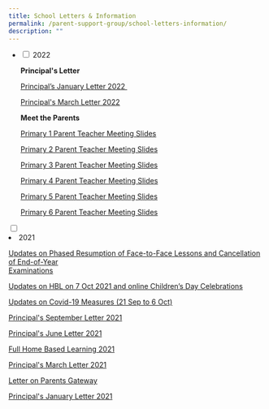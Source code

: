 ```yaml
---
title: School Letters & Information
permalink: /parent-support-group/school-letters-information/
description: ""
---
```

<ul class="jekyllcodex_accordion">
<li>
<input type="checkbox" id="accordion1">
<label for="accordion1">2022</label>
<div>
<p><strong>Principal's Letter</strong></p>
<p><a href="/files/2022-01-Principal.pdf">Principal&rsquo;s January Letter 2022&nbsp;</a></p>
<p><a href="/files/2022-02-Principal.pdf">Principal's March Letter 2022</a></p>
<p><strong>Meet the Parents</strong></p>
<p><a href="https://blangahrisepri.moe.edu.sg/wp-content/uploads/2022/01/BRPS_-P1_Parent-Teacher-Meeting.pdf">Primary 1 Parent Teacher Meeting Slides</a></p>
<p><a href="https://blangahrisepri.moe.edu.sg/wp-content/uploads/2022/01/BRPS_P2_Parent-Teacher-Meeting.pdf">Primary 2 Parent Teacher Meeting Slides</a></p>
<p><a href="https://blangahrisepri.moe.edu.sg/wp-content/uploads/2022/01/P3-PTM-20-Jan-pdf.pdf">Primary 3 Parent Teacher Meeting Slides</a></p>
<p><a href="https://blangahrisepri.moe.edu.sg/wp-content/uploads/2022/01/P4-PTM-20-Jan-pdf.pdf">Primary 4 Parent Teacher Meeting Slides</a></p>
<p><a href="https://blangahrisepri.moe.edu.sg/wp-content/uploads/2022/01/P5-PTM-14-Jan-2022.pdf">Primary 5 Parent Teacher Meeting Slides</a></p>
<p><a href="https://blangahrisepri.moe.edu.sg/wp-content/uploads/2022/01/P6-PTM-14-Jan-2022.pdf">Primary 6 Parent Teacher Meeting Slides</a></p>
</div>
</li>
</ul>
<input type="checkbox" id="accordion2">
<li>
<label for="accordion2">2021</label>
<div>
<p><a href="https://blangahrisepri.moe.edu.sg/wp-content/uploads/2021/10/Letter_11-Oct-2021_Final.pdf">Updates on Phased Resumption of Face-to-Face Lessons and Cancellation of End-of-Year<br />Examinations</a></p>
<p><a href="https://blangahrisepri.moe.edu.sg/wp-content/uploads/2021/09/Full-Home-Based-Learning-29-Sept.pdf">Updates on HBL on 7 Oct 2021 and online Children&rsquo;s Day Celebrations</a></p>
<p><a href="https://blangahrisepri.moe.edu.sg/wp-content/uploads/2021/09/Updates-on-Covid-19-Measures-21-Sep-to-6-Oct.pdf">Updates on Covid-19 Measures (21 Sep to 6 Oct)</a></p>
<p><a href="https://blangahrisepri.moe.edu.sg/wp-content/uploads/2021/09/2021-04-Principal-Term-4.pdf">Principal's September Letter 2021</a></p>
<p><a href="https://blangahrisepri.moe.edu.sg/wp-content/uploads/2021/06/2021-03-Principal-1.pdf">Principal's June Letter 2021</a></p>
<p><a href="https://blangahrisepri.moe.edu.sg/wp-content/uploads/2021/05/Full-Home-Based-Learning-2021.pdf">Full Home Based Learning 2021</a></p>
<p><a href="https://blangahrisepri.moe.edu.sg/wp-content/uploads/2021/03/2021-02-Principal.pdf">Principal's March Letter 2021</a></p>
<p><a href="https://blangahrisepri.moe.edu.sg/wp-content/uploads/2021/01/Letter-on-Parents-Gateway.pdf">Letter on Parents Gateway</a></p>
<p><a href="https://blangahrisepri.moe.edu.sg/wp-content/uploads/2021/01/2021-01-Principal-5-Jan-2021.pdf">Principal's January Letter 2021</a></p>
</div>
</li>
</ul>
